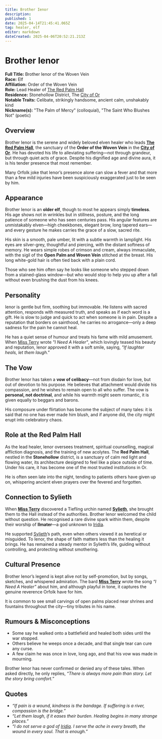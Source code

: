 ```yaml
---
title: Brother Ienor
description: 
published: 1
date: 2025-04-14T21:45:41.065Z
tag: healer, elf
editor: markdown
dateCreated: 2025-04-06T20:52:21.213Z
---
```


# Brother Ienor

**Full Title:** Brother Ienor of the Woven Vein  
**Race:** Elf  
**Affiliation:** Order of the Woven Vein  
**Role:** Lead Healer of [The Red Palm Hall](/geography/settlement/city/city-of-or/shop/the-red-palm-hall.md)  
**Residence:** Stonehollow District, The [City of Or](/geography/settlement/city/city-of-or.md)  
**Notable Traits:** Celibate, strikingly handsome, ancient calm, unshakably kind  
**Nickname(s):** "The Palm of Mercy" (colloquial), "The Saint Who Blushes Not" (poetic)

## Overview

Brother Ienor is the serene and widely beloved elven healer who leads **[The Red Palm Hall](/geography/settlement/city/city-of-or/shop/the-red-palm-hall.md)**, the sanctuary of the **Order of the Woven Vein** in the **[City of Or](/geography/settlement/city/city-of-or.md)**. He has devoted his life to alleviating suffering—not through grandeur, but through quiet acts of grace. Despite his dignified age and divine aura, it is his tender presence that most remember. 

Many Orfolk joke that Ienor’s presence alone can slow a fever and that more than a few mild injuries have been suspiciously exaggerated just to be seen by him.

## Appearance

Brother Ienor is an **older elf**, though to most he appears simply **timeless**. His age shows not in wrinkles but in stillness, posture, and the long patience of someone who has seen centuries pass. His angular features are unmistakably elven—high cheekbones, elegant brow, long tapered ears—and every gesture he makes carries the grace of a slow, sacred rite.

His skin is a smooth, pale umber, lit with a subtle warmth in lamplight. His eyes are silver-grey, thoughtful and piercing, with the distant softness of memory. He wears simple robes of crimson and cream, always immaculate, with the sigil of the **Open Palm and Woven Vein** stitched at the breast. His long white-gold hair is often tied back with a plain cord.

Those who see him often say he looks like someone who stepped down from a stained-glass window—but who would stop to help you up after a fall without even brushing the dust from his knees.

## Personality

Ienor is gentle but firm, soothing but immovable. He listens with sacred attention, responds with measured truth, and speaks as if each word is a gift. He is slow to judge and quick to act when someone is in pain. Despite a reputation that borders on sainthood, he carries no arrogance—only a deep sadness for the pain he cannot heal.

He has a quiet sense of humour and treats his fame with mild amusement. When [Miss Terry](/being/character/miss-terry.md) wrote *"I Need A Healer"*, which lovingly teased his beauty and reputation, Ienor approved it with a soft smile, saying, *"If laughter heals, let them laugh."*

## The Vow

Brother Ienor has taken a **vow of celibacy**—not from disdain for love, but out of devotion to his purpose. He believes that attachment would divide his compassion, and he wishes to remain open to all who suffer. The vow is **personal, not doctrinal**, and while his warmth might seem romantic, it is given equally to beggars and barons.

His composure under flirtation has become the subject of many tales: it is said that no one has ever made him blush, and if anyone did, the city might erupt into celebratory chaos.

## Role at the Red Palm Hall

As the lead healer, Ienor oversees treatment, spiritual counselling, magical affliction diagnosis, and the training of new acolytes. The **Red Palm Hall**, nestled in the **Stonehollow** district, is a sanctuary of calm red light and flowing water, its architecture designed to feel like a place outside of time. Under his care, it has become one of the most trusted institutions in Or.

He is often seen late into the night, tending to patients others have given up on, whispering ancient elven prayers over the fevered and forgotten.

## Connection to Sylieth

When **[Miss Terry](/being/character/miss-terry.md)** discovered a Tiefling urchin named **[Sylieth](/being/character/sylieth.md)**, she brought them to the Hall instead of the authorities. Brother Ienor welcomed the child without question. He recognised a rare divine spark within them, despite their worship of **Ilmater**—a god unknown to [Iridia](/geography/world/iridia.md).

He supported [Sylieth](/being/character/sylieth.md)’s path, even when others viewed it as heretical or misguided. To Ienor, the shape of faith matters less than the healing it brings. He has remained a steady mentor in Sylieth’s life, guiding without controlling, and protecting without smothering.

## Cultural Presence

Brother Ienor’s legend is kept alive not by self-promotion, but by songs, sketches, and whispered admiration. The bard **[Miss Terry](/being/character/miss-terry.md)** wrote the song *“I Need A Healer”* about him, and although playful in tone, it captures the genuine reverence Orfolk have for him.

It is common to see small carvings of open palms placed near shrines and fountains throughout the city—tiny tributes in his name.

## Rumours & Misconceptions

- Some say he walked onto a battlefield and healed both sides until the war stopped.
- Others believe he weeps once a decade, and that single tear can cure any curse.
- A few claim he was once in love, long ago, and that his vow was made in mourning.

Brother Ienor has never confirmed or denied any of these tales. When asked directly, he only replies, *“There is always more pain than story. Let the story bring comfort.”*

## Quotes

- *“If pain is a wound, kindness is the bandage. If suffering is a river, compassion is the bridge.”*
- *“Let them laugh, if it eases their burden. Healing begins in many strange places.”*
- *“I do not serve a god of [Iridia](/geography/world/iridia.md). I serve the ache in every breath, the wound in every soul. That is enough.”*
